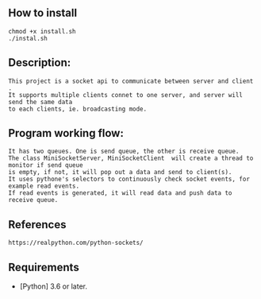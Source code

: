 ## How to install 

```
chmod +x install.sh
./instal.sh
```

## Description: 

    This project is a socket api to communicate between server and client .
    It supports multiple clients connet to one server, and server will send the same data
    to each clients, ie. broadcasting mode.  

## Program working flow: 
    It has two queues. One is send queue, the other is receive queue.
    The class MiniSocketServer, MiniSocketClient  will create a thread to monitor if send queue 
    is empty, if not, it will pop out a data and send to client(s).
    It uses pythone's selectors to continuously check socket events, for example read events. 
    If read events is generated, it will read data and push data to receive queue.



## References
    https://realpython.com/python-sockets/

## Requirements

- [Python] 3.6 or later.

